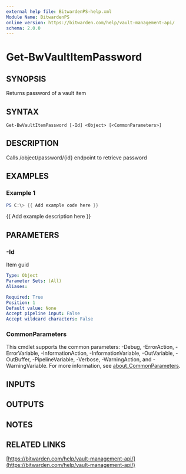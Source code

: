 ```yaml
---
external help file: BitwardenPS-help.xml
Module Name: BitwardenPS
online version: https://bitwarden.com/help/vault-management-api/
schema: 2.0.0
---
```


# Get-BwVaultItemPassword

## SYNOPSIS
Returns password of a vault item

## SYNTAX

```
Get-BwVaultItemPassword [-Id] <Object> [<CommonParameters>]
```

## DESCRIPTION
Calls /object/password/{id} endpoint to retrieve password

## EXAMPLES

### Example 1
```powershell
PS C:\> {{ Add example code here }}
```

{{ Add example description here }}

## PARAMETERS

### -Id
Item guid

```yaml
Type: Object
Parameter Sets: (All)
Aliases:

Required: True
Position: 1
Default value: None
Accept pipeline input: False
Accept wildcard characters: False
```

### CommonParameters
This cmdlet supports the common parameters: -Debug, -ErrorAction, -ErrorVariable, -InformationAction, -InformationVariable, -OutVariable, -OutBuffer, -PipelineVariable, -Verbose, -WarningAction, and -WarningVariable. For more information, see [about_CommonParameters](http://go.microsoft.com/fwlink/?LinkID=113216).

## INPUTS

## OUTPUTS

## NOTES

## RELATED LINKS

[https://bitwarden.com/help/vault-management-api/](https://bitwarden.com/help/vault-management-api/)

